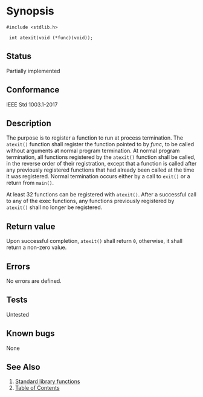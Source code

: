 # Synopsis 
`#include <stdlib.h>`</br>

` int atexit(void (*func)(void));`</br>

## Status
Partially implemented
## Conformance
IEEE Std 1003.1-2017
## Description


The purpose is to register a function to run at process termination. The `atexit()` function shall register the function pointed to by _func_, to be called without arguments at normal
program termination. At normal program termination, all functions registered by the `atexit()` function shall be called, in
the reverse order of their registration, except that a function is called after any previously registered functions that had
already been called at the time it was registered. Normal termination occurs either by a call to `exit()` or a return from `main()`.

At least 32 functions can be registered with `atexit()`.
After a successful call to any of the exec functions, any functions previously
registered by `atexit()` shall no longer be registered. 


## Return value

Upon successful completion, `atexit()` shall return `0`, otherwise, it shall return a non-zero value.

## Errors


No errors are defined.


## Tests

Untested

## Known bugs

None

## See Also 
1. [Standard library functions](../README.md)
2. [Table of Contents](../../../README.md)
